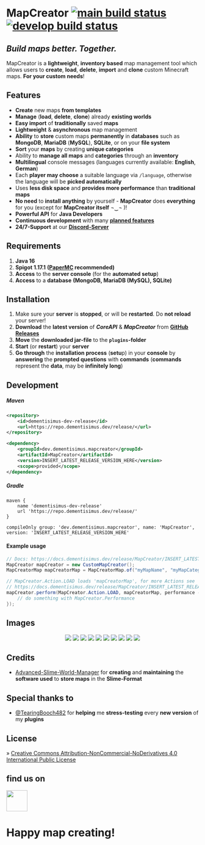 # MapCreator [![main build status](https://github.com/dementisimus/MapCreator/actions/workflows/build.yml/badge.svg?branch=main)](https://github.com/dementisimus/MapCreator) [![develop build status](https://github.com/dementisimus/MapCreator/actions/workflows/build.yml/badge.svg?branch=develop)](https://github.com/dementisimus/MapCreator/tree/develop)
## _Build maps better. Together._
  
MapCreator is a **lightweight**, **inventory based** map management tool which allows users to **create**, **load**, **delete**, **import** and **clone** custom Minecraft maps. **For your custom needs**!

## **Features**

- **Create** new maps **from templates**
- **Manage** (**load**, **delete**, **clone**) already **existing worlds**
- **Easy import** of **traditionally** saved **maps**
- **Lightweight** & **asynchronous** map management
- **Ability** to **store** custom maps **permanently** in **databases** such as **MongoDB**, **MariaDB** (**MySQL**), **SQLite**, or on your **file system**
- **Sort** your **maps** by creating **unique categories**
- Ability to **manage all maps** and **categories** through an **inventory**
- **Multilingual** console messages (languages currently available: **English**, **German**)
- Each **player may choose** a suitable language via `/language`, otherwise the language will be **picked automatically**
- Uses **less disk space** and **provides more performance** than **traditional maps**
- **No need** to **install anything** by yourself - **MapCreator** does **everything** for you (except for **MapCreator itself** ¬‿¬ )!
- **Powerful API** for **Java Developers**
- **Continuous development** with many **[planned features]**
- **24/7-Support** at our **[Discord-Server]**

## **Requirements**

1. **Java 16**
2. **Spigot 1.17.1** **([PaperMC] recommended)**
3. **Access** to the **server console** (for the **automated setup**)
4. **Access** to a **database** **(MongoDB, MariaDB (MySQL), SQLite)**

## **Installation**

1. Make sure your **server** is **stopped**, or will be **restarted**. Do **not reload** your server!
2. **Download** the **latest version** of _**CoreAPI**_ & _**MapCreator**_ from **[GitHub Releases]**
3. **Move** the **downloaded jar-file** to the **`plugins`-folder**
4. **Start** (or **restart**) your **server**
5. **Go through** the **installation process** (**setu**p) in your **console** by **answering** the **prompted questions** with **commands** (**commands** represent the **data**, may be **infinitely long**)

## **Development**

##### Maven
```xml
<repository>
    <id>dementisimus-dev-release</id>
    <url>https://repo.dementisimus.dev/release/</url>
</repository>

<dependency>
    <groupId>dev.dementisimus.mapcreator</groupId>
    <artifactId>MapCreator</artifactId>
    <version>INSERT_LATEST_RELEASE_VERSION_HERE</version>
    <scope>provided</scope>
</dependency>
```

##### Gradle
```
maven {
    name 'dementisimus-dev-release'
    url 'https://repo.dementisimus.dev/release/'
}

compileOnly group: 'dev.dementisimus.mapcreator', name: 'MapCreator', version: 'INSERT_LATEST_RELEASE_VERSION_HERE'
```

#### Example usage
```java
// Docs: https://docs.dementisimus.dev/release/MapCreator/INSERT_LATEST_RELEASE_VERSION_HERE/dev/dementisimus/mapcreator/creator/api/package-summary.html
MapCreator mapCreator = new CustomMapCreator();
MapCreatorMap mapCreatorMap = MapCreatorMap.of("myMapName", "myMapCategory");

// MapCreator.Action.LOAD loads 'mapCreatorMap', for more Actions see 
// https://docs.dementisimus.dev/release/MapCreator/INSERT_LATEST_RELEASE_VERSION_HERE/dev/dementisimus/mapcreator/creator/api/MapCreator.Action.html
mapCreator.perform(MapCreator.Action.LOAD, mapCreatorMap, performance -> {
    // do something with MapCreator.Performance
});
```

## **Images**

<p align="center">
  <img src="https://dementisimus.dev/img/MapCreator/overview.jpg" />
  <img src="https://dementisimus.dev/img/MapCreator/map_overview.jpg" />
  <img src="https://dementisimus.dev/img/MapCreator/choose_template.jpg" />
  <img src="https://dementisimus.dev/img/MapCreator/world_import.jpg" />
  <img src="https://dementisimus.dev/img/MapCreator/name.jpg" />
  <img src="https://dementisimus.dev/img/MapCreator/load.jpg" />
  <img src="https://dementisimus.dev/img/MapCreator/teleport.jpg" />
  <img src="https://dementisimus.dev/img/MapCreator/save.jpg" />
  <img src="https://dementisimus.dev/img/MapCreator/leave-without-saving.jpg" />
  <img src="https://dementisimus.dev/img/MapCreator/delete.jpg" />
</p>


## **Credits**

- [Advanced-Slime-World-Manager] for **creating** and **maintaining** the **software used** to **store maps** in the **Slime-Format**

## **Special thanks to**

- [@TearingBooch482] for **helping** me **stress-testing** every **new version** of my **plugins**

## **License**

» [Creative Commons Attribution-NonCommercial-NoDerivatives 4.0 International Public License]

## find us on

[<img src="https://discordapp.com/assets/e4923594e694a21542a489471ecffa50.svg" alt="" height="55" />](https://discord.gg/sTRg8A7)

# **Happy map creating!**

   [planned features]: <https://github.com/dementisimus/MapCreator/projects/2>
   [Discord-Server]: <https://discord.gg/sTRg8A7>
   
   [PaperMC]: <https://papermc.io/downloads>

   [GitHub Releases]: <https://github.com/dementisimus/MapCreator/releases>
   
   [Advanced-Slime-World-Manager]: <https://github.com/Paul19988/Advanced-Slime-World-Manager>
   [@TearingBooch482]: <https://github.com/TearingBooch482>
   
   [Creative Commons Attribution-NonCommercial-NoDerivatives 4.0 International Public License]: <https://creativecommons.org/licenses/by-nc-nd/4.0/>
